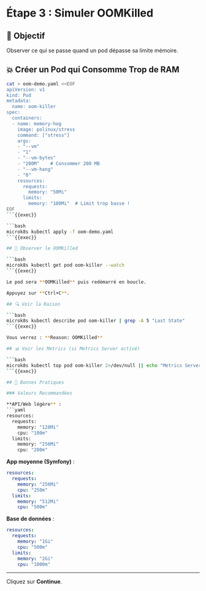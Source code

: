 # Étape 3 : Simuler OOMKilled

## 📝 Objectif

Observer ce qui se passe quand un pod dépasse sa limite mémoire.

## 💥 Créer un Pod qui Consomme Trop de RAM

```bash
cat > oom-demo.yaml <<EOF
apiVersion: v1
kind: Pod
metadata:
  name: oom-killer
spec:
  containers:
  - name: memory-hog
    image: polinux/stress
    command: ["stress"]
    args:
    - "--vm"
    - "1"
    - "--vm-bytes"
    - "200M"    # Consommer 200 MB
    - "--vm-hang"
    - "0"
    resources:
      requests:
        memory: "50Mi"
      limits:
        memory: "100Mi"  # Limit trop basse !
EOF
```{{exec}}

```bash
microk8s kubectl apply -f oom-demo.yaml
```{{exec}}

## 👀 Observer le OOMKilled

```bash
microk8s kubectl get pod oom-killer --watch
```{{exec}}

Le pod sera **OOMKilled** puis redémarré en boucle.

Appuyez sur **Ctrl+C**.

## 🔍 Voir la Raison

```bash
microk8s kubectl describe pod oom-killer | grep -A 5 "Last State"
```{{exec}}

Vous verrez : **Reason: OOMKilled**

## 📊 Voir les Metrics (si Metrics Server activé)

```bash
microk8s kubectl top pod oom-killer 2>/dev/null || echo "Metrics Server non activé"
```{{exec}}

## 🎯 Bonnes Pratiques

### Valeurs Recommandées

**API/Web légère** :
```yaml
resources:
  requests:
    memory: "128Mi"
    cpu: "100m"
  limits:
    memory: "256Mi"
    cpu: "200m"
```

**App moyenne (Symfony)** :
```yaml
resources:
  requests:
    memory: "256Mi"
    cpu: "250m"
  limits:
    memory: "512Mi"
    cpu: "500m"
```

**Base de données** :
```yaml
resources:
  requests:
    memory: "1Gi"
    cpu: "500m"
  limits:
    memory: "2Gi"
    cpu: "1000m"
```

---

Cliquez sur **Continue**.
